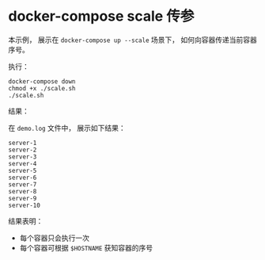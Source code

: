 # docker-compose scale 传参

本示例， 展示在 `docker-compose up --scale` 场景下， 如何向容器传递当前容器序号。

执行：

```
docker-compose down
chmod +x ./scale.sh 
./scale.sh
```

结果：

在 `demo.log` 文件中， 展示如下结果：

```
server-1
server-2
server-3
server-4
server-5
server-6
server-7
server-8
server-9
server-10

```

结果表明：
- 每个容器只会执行一次
- 每个容器可根据 `$HOSTNAME` 获知容器的序号
  